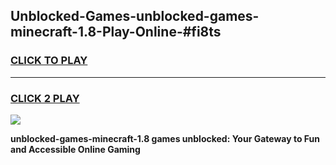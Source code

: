 
## Unblocked-Games-unblocked-games-minecraft-1.8-Play-Online-#fi8ts
<h3>
<a href="https://premium.freeplayer.one?title=unblocked-games-minecraft-1.8&ref=24F">CLICK TO PLAY</a></h3>
<hr>

<h3>
<a href="https://premium.freeplayer.one?title=unblocked-games-minecraft-1.8&ref=24F">CLICK 2 PLAY</a>
  
</h3>

<a href="https://premium.freeplayer.one?title=unblocked-games-minecraft-1.8&ref=24F/"><img src="https://clearcache.store/games.png"></a>


**unblocked-games-minecraft-1.8 games unblocked: Your Gateway to Fun and Accessible Online Gaming**
